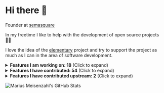 # Hi there 👋

Founder at [semasquare](https://github.com/semasquare) <img class="emoji" width="16" height="16" src="https://avatars1.githubusercontent.com/u/38842282?s=200&v=4">

In my freetime I like to help with the development of open source projects 👨‍💻

I love the idea of the [elementary](https://github.com/elementary) project and try to support the project as much as I can in the area of software development.

<details><summary><b>Features I am working on: 18</b> (Click to expand)</summary>
<table>
  <tr>
    <th>Title</th>
    <th>State</th>
    <th>Mergeable</th>
  </tr>
<tr>
    <td><p><a href="https://github.com/elementary/switchboard-plug-about/pull/227">elementary/switchboard-plug-about #227 · Use Pretty Hostname</a></p></td>
    <td>🏗️ Draft</td>
    <td>⤵️ Mergeable</td>
  </tr>
<tr>
    <td><p><a href="https://github.com/elementary/initial-setup/pull/113">elementary/initial-setup #113 · Set hostname</a></p></td>
    <td>👀️ Ready for review</td>
    <td>⚠️ Merging is blocked</td>
  </tr>
<tr>
    <td><p><a href="https://github.com/elementary/switchboard-plug-about/pull/209">elementary/switchboard-plug-about #209 · Provide a method for OEMs to include a logo for dark backgrounds</a></p></td>
    <td>👀️ Ready for review</td>
    <td>⚠️ Merging is blocked</td>
  </tr>
<tr>
    <td><p><a href="https://github.com/elementary/code/pull/940">elementary/code #940 · Add build and run controls for Flatpak based projects</a></p></td>
    <td>👀️ Ready for review</td>
    <td>⚠️ Merging is blocked</td>
  </tr>
<tr>
    <td><p><a href="https://github.com/elementary/code/pull/996">elementary/code #996 · Create new app from template</a></p></td>
    <td>👀️ Ready for review</td>
    <td>⚠️ Merging is blocked</td>
  </tr>
<tr>
    <td><p><a href="https://github.com/elementary/gala/pull/1080">elementary/gala #1080 · Add "Tile" actions and shortcuts to window menu</a></p></td>
    <td>🏗️ Draft</td>
    <td>⤵️ Mergeable</td>
  </tr>
<tr>
    <td><p><a href="https://github.com/elementary/initial-setup/pull/92">elementary/initial-setup #92 · Option to install proprietary codecs</a></p></td>
    <td>👀️ Ready for review</td>
    <td>⚠️ Merging is blocked</td>
  </tr>
<tr>
    <td><p><a href="https://github.com/elementary/notifications/pull/122">elementary/notifications #122 · Revert "Fix #117: Show icons for daemons (#118)"</a></p></td>
    <td>👀️ Ready for review</td>
    <td>⚠️ Merging is blocked</td>
  </tr>
<tr>
    <td><p><a href="https://github.com/elementary/settings-daemon/pull/10">elementary/settings-daemon #10 · Add clock format</a></p></td>
    <td>👀️ Ready for review</td>
    <td>⚠️ Merging is blocked</td>
  </tr>
<tr>
    <td><p><a href="https://github.com/elementary/initial-setup/pull/84">elementary/initial-setup #84 · Set 24h format based on language</a></p></td>
    <td>👀️ Ready for review</td>
    <td>⚠️ Merging is blocked</td>
  </tr>
<tr>
    <td><p><a href="https://github.com/elementary/wingpanel-indicator-network/pull/201">elementary/wingpanel-indicator-network #201 · Show an indicator icon for each active connection</a></p></td>
    <td>🏗️ Draft</td>
    <td>⤵️ Mergeable</td>
  </tr>
<tr>
    <td><p><a href="https://github.com/elementary/settings-daemon/pull/15">elementary/settings-daemon #15 · Dark mode snoozing</a></p></td>
    <td>👀️ Ready for review</td>
    <td>⚠️ Merging is blocked</td>
  </tr>
<tr>
    <td><p><a href="https://github.com/elementary/installer/pull/504">elementary/installer #504 · Make preseed/kickstart/unattended install possible</a></p></td>
    <td>🏗️ Draft</td>
    <td>⤵️ Mergeable</td>
  </tr>
<tr>
    <td><p><a href="https://github.com/elementary/onboarding/pull/118">elementary/onboarding #118 · Hide Night Light on unsupported hardware</a></p></td>
    <td>🏗️ Draft</td>
    <td>⤵️ Mergeable</td>
  </tr>
<tr>
    <td><p><a href="https://github.com/elementary/switchboard-plug-display/pull/276">elementary/switchboard-plug-display #276 · Hide Night Light on unsupported hardware</a></p></td>
    <td>🏗️ Draft</td>
    <td>⤵️ Mergeable</td>
  </tr>
<tr>
    <td><p><a href="https://github.com/elementary/wallpapers/pull/140">elementary/wallpapers #140 · Add cli tool to handle EXIF metadata</a></p></td>
    <td>🏗️ Draft</td>
    <td>⤵️ Mergeable</td>
  </tr>
<tr>
    <td><p><a href="https://github.com/elementary/plymouth-theme/pull/7">elementary/plymouth-theme #7 · Generate animation assets from SVG</a></p></td>
    <td>👀️ Ready for review</td>
    <td>⚠️ Merging is blocked</td>
  </tr>
<tr>
    <td><p><a href="https://github.com/elementary/wingpanel-indicator-nightlight/pull/72">elementary/wingpanel-indicator-nightlight #72 · Add dark style toggle to indicator</a></p></td>
    <td>🏗️ Draft</td>
    <td>⤵️ Mergeable</td>
  </tr>
</table>
</details>

<details><summary><b>Features I have contributed: 54</b> (Click to expand)</summary>
<p>
<ul>
<li><p><a href="https://github.com/elementary/appcenter-reviews/pull/44">elementary/appcenter-reviews #44 · com.github.manexim.typewriter 0.5.0</a></p></li>
<li><p><a href="https://github.com/elementary/notifications/pull/85">elementary/notifications #85 · Play different sound when notification is urgent</a></p></li>
<li><p><a href="https://github.com/elementary/onboarding/pull/135">elementary/onboarding #135 · Set Up Online Accounts</a></p></li>
<li><p><a href="https://github.com/elementary/applications-menu/pull/473">elementary/applications-menu #473 · Prioritize application actions over AppCenter search</a></p></li>
<li><p><a href="https://github.com/elementary/switchboard-plug-pantheon-shell/pull/263">elementary/switchboard-plug-pantheon-shell #263 · Set accent color based on wallpaper</a></p></li>
<li><p><a href="https://github.com/elementary/onboarding/pull/132">elementary/onboarding #132 · Remove unused Granite.Settings</a></p></li>
<li><p><a href="https://github.com/elementary/onboarding/pull/130">elementary/onboarding #130 · Do not use Granite.Settings</a></p></li>
<li><p><a href="https://github.com/elementary/gala/pull/1124">elementary/gala #1124 · Set accent color based on primary color</a></p></li>
<li><p><a href="https://github.com/elementary/stylesheet/pull/1002">elementary/stylesheet #1002 · Give auto button a background</a></p></li>
<li><p><a href="https://github.com/elementary/gala/pull/1106">elementary/gala #1106 · control: Add gexiv2 dependency</a></p></li>
<li><p><a href="https://github.com/elementary/onboarding/pull/126">elementary/onboarding #126 · Set accent color based on wallpaper</a></p></li>
<li><p><a href="https://github.com/elementary/gala/pull/1104">elementary/gala #1104 · Set accent color based on wallpaper</a></p></li>
<li><p><a href="https://github.com/elementary/wallpapers/pull/138">elementary/wallpapers #138 · Accent color</a></p></li>
<li><p><a href="https://github.com/elementary/granite/pull/483">elementary/granite #483 · Get prefers accent color from AccountsService</a></p></li>
<li><p><a href="https://github.com/elementary/wingpanel-indicator-sound/pull/198">elementary/wingpanel-indicator-sound #198 · Fallback to application-default-icon</a></p></li>
<li><p><a href="https://github.com/elementary/sideload/pull/112">elementary/sideload #112 · Unify quotation mark style</a></p></li>
<li><p><a href="https://github.com/elementary/docker/pull/17">elementary/docker #17 · Some cleanup following the best practices</a></p></li>
<li><p><a href="https://github.com/elementary/appcenter/pull/1492">elementary/appcenter #1492 · Hide apps from the Ubuntu repos</a></p></li>
<li><p><a href="https://github.com/elementary/installer/pull/453">elementary/installer #453 · Smarter hostname</a></p></li>
<li><p><a href="https://github.com/elementary/switchboard-plug-about/pull/192">elementary/switchboard-plug-about #192 · Control: Add libappstream dep</a></p></li>
<li><p><a href="https://github.com/elementary/switchboard-plug-about/pull/206">elementary/switchboard-plug-about #206 · Add detail page for firmware releases - Revenge of libfwupd</a></p></li>
<li><p><a href="https://github.com/elementary/switchboard-plug-about/pull/205">elementary/switchboard-plug-about #205 · Fix logic if device is up to date</a></p></li>
<li><p><a href="https://github.com/elementary/appcenter/pull/1496">elementary/appcenter #1496 · Throw a dialog on failure when trying to open an installed app</a></p></li>
<li><p><a href="https://github.com/elementary/docs/pull/56">elementary/docs #56 · Update link to the AppCenter Dashboard GitHub integration</a></p></li>
<li><p><a href="https://github.com/elementary/switchboard-plug-display/pull/262">elementary/switchboard-plug-display #262 · Add 3× scaling setting</a></p></li>
<li><p><a href="https://github.com/elementary/os-patches/pull/164">elementary/os-patches #164 · plymouth: Change default fonts</a></p></li>
<li><p><a href="https://github.com/elementary/switchboard-plug-about/pull/201">elementary/switchboard-plug-about #201 · Provide fallback icon for firmware devices</a></p></li>
<li><p><a href="https://github.com/elementary/switchboard-plug-about/pull/195">elementary/switchboard-plug-about #195 · Show devices without releases</a></p></li>
<li><p><a href="https://github.com/elementary/feedback/pull/34">elementary/feedback #34 · Provide a Flatpak manifest</a></p></li>
<li><p><a href="https://github.com/elementary/switchboard-plug-about/pull/150">elementary/switchboard-plug-about #150 · Add support for fwupd</a></p></li>
<li><p><a href="https://github.com/elementary/plymouth-theme/pull/4">elementary/plymouth-theme #4 · Use BGRT Plymouth theme</a></p></li>
<li><p><a href="https://github.com/elementary/appcenter/pull/1456">elementary/appcenter #1456 · Throw toast when app is installed</a></p></li>
<li><p><a href="https://github.com/elementary/switchboard-plug-about/pull/151">elementary/switchboard-plug-about #151 · Change icon to the cute CPU looking one</a></p></li>
<li><p><a href="https://github.com/elementary/os-patches/pull/152">elementary/os-patches #152 · Use fallback image if BGRT is not supported</a></p></li>
<li><p><a href="https://github.com/elementary/wingpanel-indicator-privacy/pull/25">elementary/wingpanel-indicator-privacy #25 · Add appdata</a></p></li>
<li><p><a href="https://github.com/elementary/default-settings/pull/193">elementary/default-settings #193 · Set default antialiasing to grayscale</a></p></li>
<li><p><a href="https://github.com/elementary/os/pull/407">elementary/os #407 · Optimize build script for Raspberry Pi 4</a></p></li>
<li><p><a href="https://github.com/elementary/onboarding/pull/111">elementary/onboarding #111 · Add a pre-release warning</a></p></li>
<li><p><a href="https://github.com/elementary/granite/pull/434">elementary/granite #434 · Add <code>default-decoration</code> style class constant</a></p></li>
<li><p><a href="https://github.com/elementary/notifications/pull/96">elementary/notifications #96 · Add a demo</a></p></li>
<li><p><a href="https://github.com/elementary/calendar/pull/627">elementary/calendar #627 · Include "film" in movie keywords</a></p></li>
<li><p><a href="https://github.com/elementary/applications-menu/pull/426">elementary/applications-menu #426 · Hide terminal applications</a></p></li>
<li><p><a href="https://github.com/elementary/seeds/pull/53">elementary/seeds #53 · Include flatpak-builder in sdk</a></p></li>
<li><p><a href="https://github.com/elementary/appcenter/pull/1418">elementary/appcenter #1418 · Replace deprecated code</a></p></li>
<li><p><a href="https://github.com/elementary/switchboard-plug-applications/pull/124">elementary/switchboard-plug-applications #124 · Permissions view creates empty files in home folder</a></p></li>
<li><p><a href="https://github.com/elementary/switchboard-plug-pantheon-shell/pull/233">elementary/switchboard-plug-pantheon-shell #233 · Schedule dark mode</a></p></li>
<li><p><a href="https://github.com/elementary/settings-daemon/pull/7">elementary/settings-daemon #7 · Schedule dark mode</a></p></li>
<li><p><a href="https://github.com/elementary/appcenter/pull/1417">elementary/appcenter #1417 · Fix layout for overly wide origin combobox</a></p></li>
<li><p><a href="https://github.com/elementary/wingpanel-indicator-power/pull/146">elementary/wingpanel-indicator-power #146 · Hide percentage in panel when indicator shows calculating</a></p></li>
<li><p><a href="https://github.com/elementary/sideload/pull/99">elementary/sideload #99 · Link to Permission tab of Application Settings</a></p></li>
<li><p><a href="https://github.com/elementary/gala/pull/884">elementary/gala #884 · Add feedback if zooming out is not possible</a></p></li>
<li><p><a href="https://github.com/elementary/gala/pull/877">elementary/gala #877 · Increase maximum for zoom plugin</a></p></li>
<li><p><a href="https://github.com/elementary/default-settings/pull/182">elementary/default-settings #182 · Enable Housekeeping by default</a></p></li>
<li><p><a href="https://github.com/elementary/switchboard-plug-applications/pull/60">elementary/switchboard-plug-applications #60 · Set permissions for flatpaks</a></p></li>
</ul>
</p>
</details>

<details><summary><b>Features I have contributed upstream: 2</b> (Click to expand)</summary>
<p>
<ul>
<li><a href="https://gitlab.gnome.org/GNOME/libhandy/-/merge_requests/671">GNOME/libhandy #671 · carousel-box: Invalidate cache for children size allocate</a></li>
<li><a href="https://gitlab.freedesktop.org/plymouth/plymouth/-/merge_requests/125">plymouth/plymouth #125 · Use fallback image if BGRT is not supported</a></li>
</ul>
</p>
</details>

![Marius Meisenzahl's GitHub Stats](https://github-readme-stats.vercel.app/api?username=meisenzahl&hide_title=true&show_icons=true)